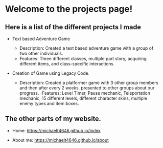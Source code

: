 # Welcome to the projects page!

## Here is a list of the different projects I made

- Text based Adventure Game
  - Description: Created a text based adventure game with a group of two other individuals.
  - Features: Three different classes, multiple part story, acquiring different items, and class-specific interactions.

- Creation of Game using Legacy Code.
  - Description: Created a platformer game with 3 other group members and then after every 2 weeks, presented to other groups about our progress.
  -Features: Level Timer, Pause mechanic, Teleportation mechanic, 15 different levels, different character skins, multiple enemy types and item boxes.

## The other parts of my website.

  - Home: https://michaelt4646.github.io/index

  - About me: https://michaelt4646.github.io/about
